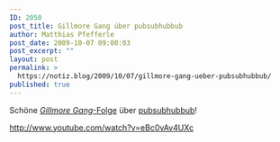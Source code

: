 ```yaml
---
ID: 2050
post_title: Gillmore Gang über pubsubhubbub
author: Matthias Pfefferle
post_date: 2009-10-07 09:00:03
post_excerpt: ""
layout: post
permalink: >
  https://notiz.blog/2009/10/07/gillmore-gang-ueber-pubsubhubbub/
published: true
---
```

Schöne <a href="http://gillmorgang.techcrunch.com/2009/09/29/gillmor-gang-092409/" rel="bookmark"><em>Gillmore Gang</em>-Folge</a> über <a href="http://code.google.com/p/pubsubhubbub/">pubsubhubbub</a>!
<!--more-->
http://www.youtube.com/watch?v=eBc0vAv4UXc